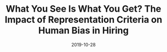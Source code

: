 ---
title: What You See Is What You Get? The Impact of Representation Criteria on Human Bias in Hiring
external_link: https://arxiv.org/pdf/1909.03567.pdf
authors:
- <span style="color:white">Andi Peng</span>
- Besmira Nushi
- Emre Kiciman
- Kori Inkpen
- Siddharth Suri
- Ece Kamar
date: "2019-10-28"
doi: ""

# Schedule page publish date (NOT publication's date).
publishDate: "2017-01-01T00:00:00Z"

# Publication type.
# Legend: 0 = Uncategorized; 1 = Conference paper; 2 = Workshop paper; 3 = Journal article;
# 4 = Preprint / Working Paper; 5 = Technical Report; 6 = Book; 7 = Book section;
# 8 = Thesis; 9 = Patent
publication_types: ["1"]

# Publication name and optional abbreviated publication name.
publication:
publication_short:

abstract:

# Summary. An optional shortened abstract.
summary: HCOMP 2019

tags:
#- Source Themes
- Conference
featured: false

links:
url_pdf: https://arxiv.org/pdf/1909.03567.pdf
url_slides: slides.pdf

# Featured image
# To use, add an image named `featured.jpg/png` to your page's folder. 
image:
# caption: 'Image credit: [**Unsplash**](https://unsplash.com/photos/pLCdAaMFLTE)'
  focal_point: ""
  preview_only: false

# Associated Projects (optional).
#   Associate this publication with one or more of your projects.
#   Simply enter your project's folder or file name without extension.
#   E.g. `internal-project` references `content/project/internal-project/index.md`.
#   Otherwise, set `projects: []`.
projects:
- []

# Slides (optional).
#   Associate this publication with Markdown slides.
#   Simply enter your slide deck's filename without extension.
#   E.g. `slides: "example"` references `content/slides/example/index.md`.
#   Otherwise, set `slides: ""`.
slides: ""
---